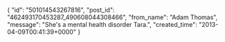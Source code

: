  {
   "id": "501014543267816",
   "post_id": "462493170453287_490608044308466",
   "from_name": "Adam Thomas",
   "message": "She's a mental health disorder Tara.",
   "created_time": "2013-04-09T00:41:39+0000"
 }
